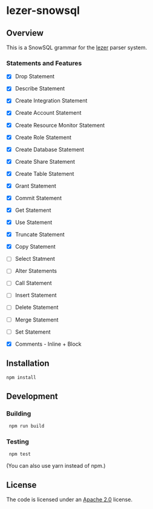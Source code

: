 # lezer-snowsql

<!-- [![CircleCI](https://circleci.com/gh/Snowflake-Labs/lezer-snowsql.svg?style=shield)](https://circleci.com/gh/Snowflake-Labs/lezer-snowsql) [![NPM version](https://img.shields.io/npm/v/lezer-snowsql.svg)](https://www.npmjs.org/package/lezer-snowsql)
 -->
 
## Overview

This is a SnowSQL grammar for the [lezer](https://lezer.codemirror.net/) parser system.

### Statements and Features

- [x] Drop Statement
- [x] Describe Statement
- [x] Create Integration Statement
- [x] Create Account Statement
- [x] Create Resource Monitor Statement
- [x] Create Role Statement
- [x] Create Database Statement
- [x] Create Share Statement
- [x] Create Table Statement
- [x] Grant Statement 
- [x] Commit Statement
- [x] Get Statement
- [x] Use Statement
- [x] Truncate Statement
- [x] Copy Statement
- [ ] Select Statment
- [ ] Alter Statements
- [ ] Call Statement
- [ ] Insert Statement
- [ ] Delete Statement
- [ ] Merge Statement
- [ ] Set Statement
- [x] Comments - Inline + Block



## Installation

```bash
npm install
```

## Development
### Building

```bash
 npm run build 
```
### Testing

```bash
 npm test
```

(You can also use yarn instead of npm.)


## License

The code is licensed under an [Apache 2.0](./LICENSE) license.
